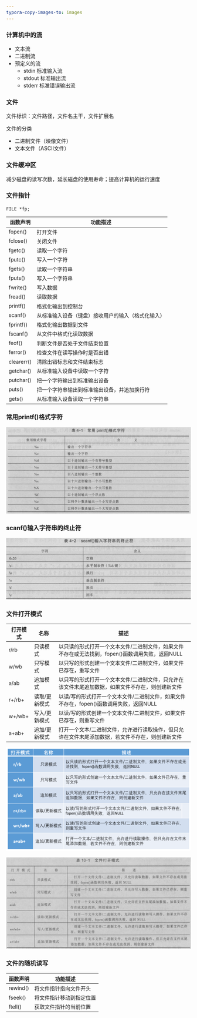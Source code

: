 ```yaml
---
typora-copy-images-to: images
---
```


### 计算机中的流

- 文本流
- 二进制流
- 预定义的流
  - stdin 标准输入流
  - stdout 标准输出流
  - stderr 标准错误输出流

### 文件

文件标识：文件路径，文件名主干，文件扩展名

文件的分类

- 二进制文件（映像文件）
- 文本文件（ASCII文件）

### 文件缓冲区

减少磁盘的读写次数，延长磁盘的使用寿命；提高计算机的运行速度

### 文件指针

```
FILE *fp;
```

| 函数声明       | 功能描述                      |
| ---------- | ------------------------- |
| fopen()    | 打开文件                      |
| fclose()   | 关闭文件                      |
| fgetc()    | 读取一个字符                    |
| fputc()    | 写入一个字符                    |
| fgets()    | 读取一个字符串                   |
| fputs()    | 写入一个字符串                   |
| fwrite()   | 写入数据                      |
| fread()    | 读取数据                      |
| printf()   | 格式化输出到控制台                 |
| scanf()    | 从标准输入设备（键盘）接收用户的输入（格式化输入） |
| fprintf()  | 格式化输出数据到文件                |
| fscanf()   | 从文件中格式化读取数据               |
| feof()     | 判断文件是否处于文件结束位置            |
| ferror()   | 检查文件在读写操作时是否出错            |
| clearerr() | 清除出错标志和文件结束标志             |
| getchar()  | 从标准输入设备中读取一个字符            |
| putchar()  | 把一个字符输出到标准输出设备            |
| puts()     | 把一个字符串输出到标准输出设备，并追加换行符    |
| gets()     | 从标准输入设备读取一个字符串            |

### 常用printf()格式字符

![1499573989579](images/1499573989579.png)

### scanf()输入字符串的终止符

![1499574217556](images/1499574217556.png)

### 文件打开模式

| 打开模式   | 名称      | 描述                                       |
| ------ | ------- | ---------------------------------------- |
| r/rb   | 只读模式    | 以只读的形式打开一个文本文件/二进制文件，如果文件不存在或无法找到，fopen()函数调用失败，返回NULL |
| w/wb   | 只写模式    | 以只写的形式创建一个文本文件/二进制文件，如果文件已存在，重写文件        |
| a/ab   | 追加模式    | 以只写的形式打开一个文本文件/二进制文件，只允许在该文件末尾追加数据，如果文件不存在，则创建新文件 |
| r+/rb+ | 读取/更新模式 | 以读/写的形式打开一个文本文件/二进制文件，如果文件不存在，fopen()函数调用失败，返回NULL |
| w+/wb+ | 写入/更新模式 | 以读/写的形式创建一个文本文件/二进制文件，如果文件已存在，则重写文件      |
| a+ab+  | 追加/更新模式 | 打开一个文本/二进制文件，允许进行读取操作，但只允许在文件末尾添加数据，若文件不存在，则创建新文件 |

![1500554854525](images/1500554854525.png)

![1499572614469](images/1499572614469.png)

### 文件的随机读写

| 函数声明     | 功能描述         |
| -------- | ------------ |
| rewind() | 将文件指针指向文件开头  |
| fseek()  | 将文件指针移动到指定位置 |
| ftell()  | 获取文件指针的当前位置  |